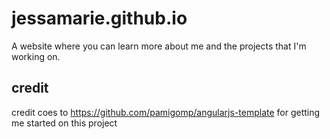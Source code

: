 # jessamarie.github.io
A website where you can learn more about  me and the projects that I'm working on.

## credit
credit coes to https://github.com/pamigomp/angularjs-template for getting me started on this project
